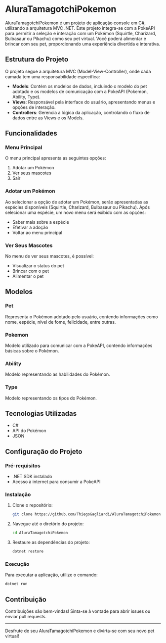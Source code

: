 # AluraTamagotchiPokemon

AluraTamagotchiPokemon é um projeto de aplicação console em C#, utilizando a arquitetura MVC .NET. Este projeto integra-se com a PokeAPI para permitir a seleção e interação com um Pokémon (Squirtle, Charizard, Bulbasaur ou Pikachu) como seu pet virtual. Você poderá alimentar e brincar com seu pet, proporcionando uma experiência divertida e interativa.

## Estrutura do Projeto

O projeto segue a arquitetura MVC (Model-View-Controller), onde cada camada tem uma responsabilidade específica:

- **Models**: Contém os modelos de dados, incluindo o modelo do pet adotado e os modelos de comunicação com a PokeAPI (Pokemon, Ability, Type).
- **Views**: Responsável pela interface do usuário, apresentando menus e opções de interação.
- **Controllers**: Gerencia a lógica da aplicação, controlando o fluxo de dados entre as Views e os Models.

## Funcionalidades

### Menu Principal

O menu principal apresenta as seguintes opções:
1. Adotar um Pokémon
2. Ver seus mascotes
3. Sair

### Adotar um Pokémon

Ao selecionar a opção de adotar um Pokémon, serão apresentadas as espécies disponíveis (Squirtle, Charizard, Bulbasaur ou Pikachu). Após selecionar uma espécie, um novo menu será exibido com as opções:
- Saber mais sobre a espécie
- Efetivar a adoção
- Voltar ao menu principal

### Ver Seus Mascotes

No menu de ver seus mascotes, é possível:
- Visualizar o status do pet
- Brincar com o pet
- Alimentar o pet

## Modelos

### Pet

Representa o Pokémon adotado pelo usuário, contendo informações como nome, espécie, nível de fome, felicidade, entre outras.

### Pokemon

Modelo utilizado para comunicar com a PokeAPI, contendo informações básicas sobre o Pokémon.

### Ability

Modelo representando as habilidades do Pokémon.

### Type

Modelo representando os tipos do Pokémon.

## Tecnologias Utilizadas
- C#
- API do Pokémon
- JSON

## Configuração do Projeto

### Pré-requisitos

- .NET SDK instalado
- Acesso à internet para consumir a PokeAPI

### Instalação

1. Clone o repositório:
   ```bash
   git clone https://github.com/ThiegoGagliardi/AluraTamagotchiPokemon.git
   ```
2. Navegue até o diretório do projeto:
   ```bash
   cd AluraTamagotchiPokemon
   ```
3. Restaure as dependências do projeto:
   ```bash
   dotnet restore
   ```

### Execução

Para executar a aplicação, utilize o comando:
```bash
dotnet run
```

## Contribuição

Contribuições são bem-vindas! Sinta-se à vontade para abrir issues ou enviar pull requests.

---

Desfrute de seu AluraTamagotchiPokemon e divirta-se com seu novo pet virtual!